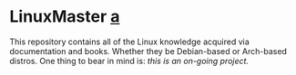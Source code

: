 # LinuxMaster  <a href=''>a</a>
This repository contains all of the Linux knowledge acquired via documentation and books. Whether they be Debian-based or Arch-based distros.
One thing to bear in mind is: *this is an on-going project.*

